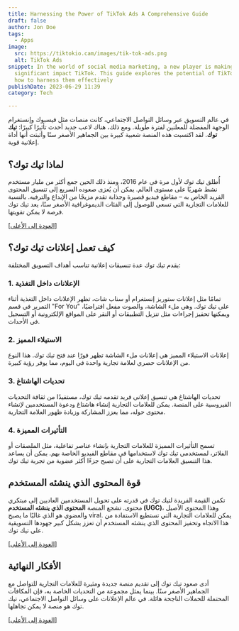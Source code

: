 ```yaml
---
title: Harnessing the Power of TikTok Ads A Comprehensive Guide
draft: false
author: Jon Doe 
tags:
  - Apps
image:
  src: https://tiktokio.cam/images/tik-tok-ads.png
  alt: TikTok Ads
snippet: In the world of social media marketing, a new player is making a
  significant impact TikTok. This guide explores the potential of TikTok ads and
  how to harness them effectively
publishDate: 2023-06-29 11:39
category: Tech

---
```


في عالم التسويق عبر وسائل التواصل الاجتماعي، كانت منصات مثل فيسبوك وإنستغرام الوجهة المفضلة للمعلنين لفترة طويلة. ومع ذلك، هناك لاعب جديد أحدث تأثيرًا كبيرًا: **تيك توك**. لقد اكتسبت هذه المنصة شعبية كبيرة بين الجماهير الأصغر سنًا وأثبتت أنها أداة إعلانية قوية.

<a id="top"></a>

## لماذا تيك توك؟

أُطلق تيك توك لأول مرة في عام 2016، ومنذ ذلك الحين جمع أكثر من مليار مستخدم نشط شهريًا على مستوى العالم. يمكن أن يُعزى صعوده السريع إلى تنسيق المحتوى الفريد الخاص به – مقاطع فيديو قصيرة وجذابة تقدم مزيجًا من الإبداع والترفيه. بالنسبة للعلامات التجارية التي تسعى للوصول إلى الفئات الديموغرافية الأصغر سنًا، يعد تيك توك فرصة لا يمكن تفويتها.

<a href="#top">[العودة إلى الأعلى]</a>

## كيف تعمل إعلانات تيك توك؟

يقدم تيك توك عدة تنسيقات إعلانية تناسب أهداف التسويق المختلفة:

### 1. الإعلانات داخل التغذية
تمامًا مثل إعلانات ستوريز إنستغرام أو سناب شات، تظهر الإعلانات داخل التغذية أثناء التمرير في قسم "For You" على تيك توك. وهي ملء الشاشة، والصوت مفعل افتراضيًا، ويمكنها تحفيز إجراءات مثل تنزيل التطبيقات أو النقر على المواقع الإلكترونية أو التسجيل في الأحداث.

### 2. الاستيلاء المميز
إعلانات الاستيلاء المميز هي إعلانات ملء الشاشة تظهر فورًا عند فتح تيك توك. هذا النوع من الإعلانات حصري لعلامة تجارية واحدة في اليوم، مما يوفر رؤية كبيرة.

### 3. تحديات الهاشتاغ
تحديات الهاشتاغ هي تنسيق إعلاني فريد تقدمه تيك توك، مستفيدًا من ثقافة التحديات الفيروسية على المنصة. يمكن للعلامات التجارية إنشاء هاشتاغ ودعوة المستخدمين لإنشاء محتوى حوله، مما يعزز المشاركة وزيادة ظهور العلامة التجارية.

### 4. التأثيرات المميزة
تسمح التأثيرات المميزة للعلامات التجارية بإنشاء عناصر تفاعلية، مثل الملصقات أو الفلاتر، لمستخدمي تيك توك لاستخدامها في مقاطع الفيديو الخاصة بهم. يمكن أن يساعد هذا التنسيق العلامات التجارية على أن تصبح جزءًا أكثر عضوية من تجربة تيك توك.

## قوة المحتوى الذي ينشئه المستخدم

تكمن القيمة الفريدة لتيك توك في قدرته على تحويل المستخدمين العاديين إلى مبتكري محتوى. تشجع المنصة **المحتوى الذي ينشئه المستخدم (UGC)**، وهذا المحتوى الأصيل والعضوي هو الذي غالبًا ما يصبح viral. يمكن للعلامات التجارية التي تستطيع الاستفادة من هذا الاتجاه وتحفيز المحتوى الذي ينشئه المستخدم أن تعزز بشكل كبير جهودها التسويقية على تيك توك.

<a href="#top">[العودة إلى الأعلى]</a>

## الأفكار النهائية

أدى صعود تيك توك إلى تقديم منصة جديدة ومثيرة للعلامات التجارية للتواصل مع الجماهير الأصغر سنًا. بينما يمثل مجموعة من التحديات الخاصة به، فإن المكافآت المحتملة للحملات الناجحة هائلة. في عالم الإعلانات على وسائل التواصل الاجتماعي، تيك توك هو منصة لا يمكن تجاهلها.

<a href="#top">[العودة إلى الأعلى]</a>
